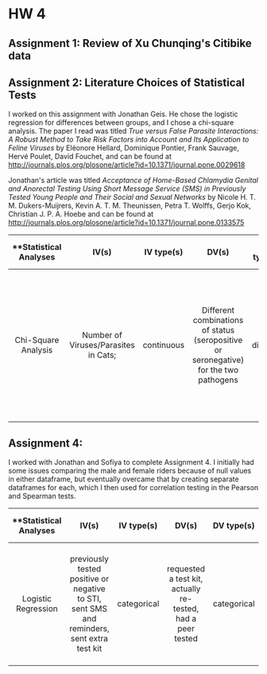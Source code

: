 # HW 4

## Assignment 1: Review of Xu Chunqing's Citibike data

## Assignment 2: Literature Choices of Statistical Tests
I worked on this assignment with Jonathan Geis. He chose the logistic regression for 
differences between groups, and I chose a chi-square analysis. The paper I read was titled *True versus False Parasite Interactions: A Robust Method to Take Risk Factors into Account and Its Application to Feline Viruses* by Eléonore Hellard, Dominique Pontier, Frank Sauvage, Hervé Poulet, David Fouchet, and can be found at http://journals.plos.org/plosone/article?id=10.1371/journal.pone.0029618

Jonathan's article was titled *Acceptance of Home-Based Chlamydia Genital and Anorectal Testing Using Short Message Service (SMS) in Previously Tested Young People and Their Social and Sexual Networks* by Nicole H. T. M. Dukers-Muijrers,  Kevin A. T. M. Theunissen,  Petra T. Wolffs,  Gerjo Kok,  Christian J. P. A. Hoebe and can be found at http://journals.plos.org/plosone/article?id=10.1371/journal.pone.0133575

| **Statistical Analyses      | IV(s)    | IV type(s)  | DV(s)  | DV type(s) | Control Var  | Control Var type |  Question to be answered | _H0_ | alpha | link to paper** |
|:--------------:|:--------------:|:------:|:---------:|:-----------:|:-----------:|:------------:|:------------------:|:-------:|:---------:|:---------|
Chi-Square Analysis  |  Number of Viruses/Parasites in Cats; | continuous | Different combinations of status (seropositive or seronegative) for the two pathogens | discrete | N/A | N/A | Do pathogen and parasite combinations increase risk (seropositive or seronegative) of virus pairing in domestic cats? | H0: Independent viruses and pathogens are equally or less likely to synergize or double associate and pair in cats possessing multiple parasite and pathogens. | N/A | http://journals.plos.org/plosone/article?id=10.1371/journal.pone.0029618 |

## Assignment 4:
I worked with Jonathan and Sofiya to complete Assignment 4. I initially had some issues comparing the male and female riders because of null values in either dataframe, but eventually overcame that by creating separate dataframes for each, which I then used for correlation testing in the Pearson and Spearman tests. 


| **Statistical Analyses      | IV(s)    | IV type(s)  | DV(s)  | DV type(s)  | Control Var  | Control Var type |  Question to be answered | _H0_ | alpha | link to paper** |
|:--------------:|:--------------:|:------:|:---------:|:-----------:|:-----------:|:------------:|:------------------:|:-------:|:---------:|:---------|
Logistic Regression |  previously tested positive or negative to STI, sent SMS and reminders, sent extra test kit| categorical | requested a test kit, actually re-tested, had a peer tested | categorical | n/a | n/a | Does communication by SMS increase response rate?, How does previous test result affect response?, Will they get their peers tested? | SMS communication has no effect on specimens' response    |  n/a   | http://journals.plos.org/plosone/article?id=10.1371/journal.pone.0133575 |
